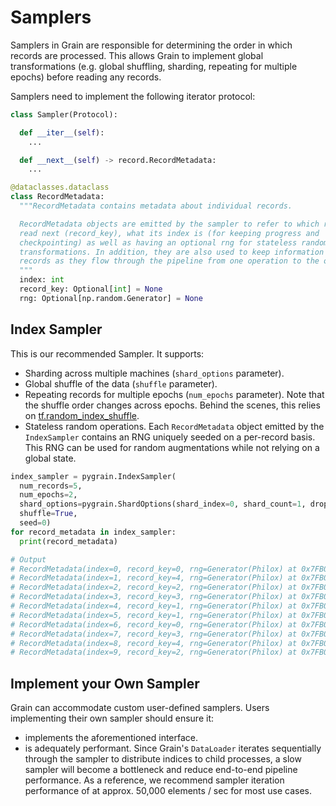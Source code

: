 # Samplers

Samplers in Grain are responsible for determining the order in which records
are processed. This allows Grain to implement global transformations (e.g.
global shuffling, sharding, repeating for multiple epochs) before reading any
records.

Samplers need to implement the following iterator protocol:

```python
class Sampler(Protocol):

  def __iter__(self):
    ...

  def __next__(self) -> record.RecordMetadata:
    ...

@dataclasses.dataclass
class RecordMetadata:
  """RecordMetadata contains metadata about individual records.

  RecordMetadata objects are emitted by the sampler to refer to which record to
  read next (record_key), what its index is (for keeping progress and
  checkpointing) as well as having an optional rng for stateless random
  transformations. In addition, they are also used to keep information about
  records as they flow through the pipeline from one operation to the other.
  """
  index: int
  record_key: Optional[int] = None
  rng: Optional[np.random.Generator] = None
```

## Index Sampler

This is our recommended Sampler. It supports:

*   Sharding across multiple machines (`shard_options` parameter).
*   Global shuffle of the data (`shuffle` parameter).
*   Repeating records for multiple epochs (`num_epochs` parameter). Note that
    the shuffle order changes across epochs. Behind the scenes, this relies on
    [tf.random_index_shuffle](https://www.tensorflow.org/api_docs/python/tf/random_index_shuffle).
*   Stateless random operations. Each `RecordMetadata` object emitted by the
    `IndexSampler` contains an RNG uniquely seeded on a per-record basis. This
    RNG can be used for random augmentations while not relying on a global
    state.

```python
index_sampler = pygrain.IndexSampler(
  num_records=5,
  num_epochs=2,
  shard_options=pygrain.ShardOptions(shard_index=0, shard_count=1, drop_remainder=True),
  shuffle=True,
  seed=0)
for record_metadata in index_sampler:
  print(record_metadata)

# Output
# RecordMetadata(index=0, record_key=0, rng=Generator(Philox) at 0x7FB09947AF80)
# RecordMetadata(index=1, record_key=4, rng=Generator(Philox) at 0x7FB0994789E0)
# RecordMetadata(index=2, record_key=2, rng=Generator(Philox) at 0x7FB099478740)
# RecordMetadata(index=3, record_key=3, rng=Generator(Philox) at 0x7FB0994789E0)
# RecordMetadata(index=4, record_key=1, rng=Generator(Philox) at 0x7FB099478740)
# RecordMetadata(index=5, record_key=1, rng=Generator(Philox) at 0x7FB0994789E0)
# RecordMetadata(index=6, record_key=0, rng=Generator(Philox) at 0x7FB099478740)
# RecordMetadata(index=7, record_key=3, rng=Generator(Philox) at 0x7FB0994789E0)
# RecordMetadata(index=8, record_key=4, rng=Generator(Philox) at 0x7FB099478740)
# RecordMetadata(index=9, record_key=2, rng=Generator(Philox) at 0x7FB0994789E0)
```

## Implement your Own Sampler
Grain can accommodate custom user-defined samplers. Users implementing their
own sampler should ensure it:

*   implements the aforementioned interface.
*   is adequately performant. Since Grain's `DataLoader` iterates sequentially
    through the sampler to distribute indices to child processes, a slow sampler
    will become a bottleneck and reduce end-to-end pipeline performance. As a
    reference, we recommend sampler iteration performance of at approx. 50,000
    elements / sec for most use cases.
